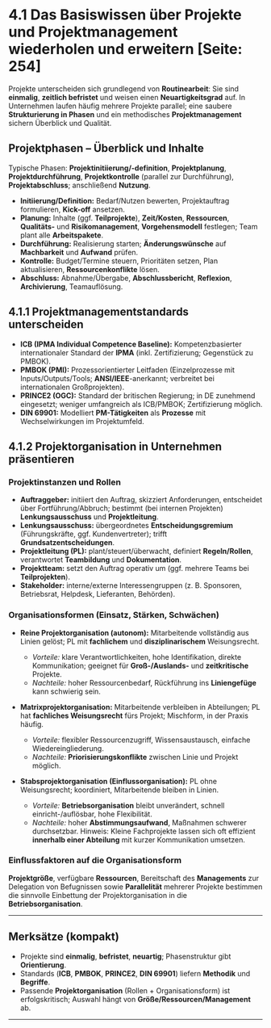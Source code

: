 # 4.1 Das Basiswissen über Projekte und Projektmanagement wiederholen und erweitern [Seite: 254]

Projekte unterscheiden sich grundlegend von **Routinearbeit**: Sie sind **einmalig**, **zeitlich befristet** und weisen einen **Neuartigkeitsgrad** auf. In Unternehmen laufen häufig mehrere Projekte parallel; eine saubere **Strukturierung in Phasen** und ein methodisches **Projektmanagement** sichern Überblick und Qualität. 

## Projektphasen – Überblick und Inhalte

Typische Phasen: **Projektinitiierung/-definition**, **Projektplanung**, **Projektdurchführung**, **Projektkontrolle** (parallel zur Durchführung), **Projektabschluss**; anschließend **Nutzung**.

* **Initiierung/Definition:** Bedarf/Nutzen bewerten, Projektauftrag formulieren, **Kick-off** ansetzen.
* **Planung:** Inhalte (ggf. **Teilprojekte**), **Zeit/Kosten**, **Ressourcen**, **Qualitäts-** und **Risikomanagement**, **Vorgehensmodell** festlegen; Team plant alle **Arbeitspakete**.
* **Durchführung:** Realisierung starten; **Änderungswünsche** auf **Machbarkeit** und **Aufwand** prüfen.
* **Kontrolle:** Budget/Termine steuern, Prioritäten setzen, Plan aktualisieren, **Ressourcenkonflikte** lösen.
* **Abschluss:** Abnahme/Übergabe, **Abschlussbericht**, **Reflexion**, **Archivierung**, Teamauflösung.

## 4.1.1 Projektmanagementstandards unterscheiden

* **ICB (IPMA Individual Competence Baseline):** Kompetenzbasierter internationaler Standard der **IPMA** (inkl. Zertifizierung; Gegenstück zu PMBOK).
* **PMBOK (PMI):** Prozessorientierter Leitfaden (Einzelprozesse mit Inputs/Outputs/Tools; **ANSI/IEEE**-anerkannt; verbreitet bei internationalen Großprojekten).
* **PRINCE2 (OGC):** Standard der britischen Regierung; in DE zunehmend eingesetzt; weniger umfangreich als ICB/PMBOK; Zertifizierung möglich.
* **DIN 69901:** Modelliert **PM-Tätigkeiten** als **Prozesse** mit Wechselwirkungen im Projektumfeld.

## 4.1.2 Projektorganisation in Unternehmen präsentieren

### Projektinstanzen und Rollen

* **Auftraggeber:** initiiert den Auftrag, skizziert Anforderungen, entscheidet über Fortführung/Abbruch; bestimmt (bei internen Projekten) **Lenkungsausschuss** und **Projektleitung**.
* **Lenkungsausschuss:** übergeordnetes **Entscheidungsgremium** (Führungskräfte, ggf. Kundenvertreter); trifft **Grundsatzentscheidungen**.
* **Projektleitung (PL):** plant/steuert/überwacht, definiert **Regeln/Rollen**, verantwortet **Teambildung** und **Dokumentation**.
* **Projektteam:** setzt den Auftrag operativ um (ggf. mehrere Teams bei **Teilprojekten**).
* **Stakeholder:** interne/externe Interessengruppen (z. B. Sponsoren, Betriebsrat, Helpdesk, Lieferanten, Behörden).

### Organisationsformen (Einsatz, Stärken, Schwächen)

* **Reine Projektorganisation (autonom):** Mitarbeitende vollständig aus Linien gelöst; PL mit **fachlichem** und **disziplinarischem** Weisungsrecht.

  * *Vorteile:* klare Verantwortlichkeiten, hohe Identifikation, direkte Kommunikation; geeignet für **Groß-/Auslands-** und **zeitkritische** Projekte.
  * *Nachteile:* hoher Ressourcenbedarf, Rückführung ins **Liniengefüge** kann schwierig sein.
* **Matrixprojektorganisation:** Mitarbeitende verbleiben in Abteilungen; PL hat **fachliches Weisungsrecht** fürs Projekt; Mischform, in der Praxis häufig.

  * *Vorteile:* flexibler Ressourcenzugriff, Wissensaustausch, einfache Wiedereingliederung.
  * *Nachteile:* **Priorisierungskonflikte** zwischen Linie und Projekt möglich.
* **Stabsprojektorganisation (Einflussorganisation):** PL ohne Weisungsrecht; koordiniert, Mitarbeitende bleiben in Linien.

  * *Vorteile:* **Betriebsorganisation** bleibt unverändert, schnell einricht-/auflösbar, hohe Flexibilität.
  * *Nachteile:* hoher **Abstimmungsaufwand**, Maßnahmen schwerer durchsetzbar.
    Hinweis: Kleine Fachprojekte lassen sich oft effizient **innerhalb einer Abteilung** mit kurzer Kommunikation umsetzen.

### Einflussfaktoren auf die Organisationsform

**Projektgröße**, verfügbare **Ressourcen**, Bereitschaft des **Managements** zur Delegation von Befugnissen sowie **Parallelität** mehrerer Projekte bestimmen die sinnvolle Einbettung der Projektorganisation in die **Betriebsorganisation**. 

---

## Merksätze (kompakt)

* Projekte sind **einmalig**, **befristet**, **neuartig**; Phasenstruktur gibt **Orientierung**. 
* Standards (**ICB**, **PMBOK**, **PRINCE2**, **DIN 69901**) liefern **Methodik** und **Begriffe**. 
* Passende **Projektorganisation** (Rollen + Organisationsform) ist erfolgskritisch; Auswahl hängt von **Größe/Ressourcen/Management** ab.

---
